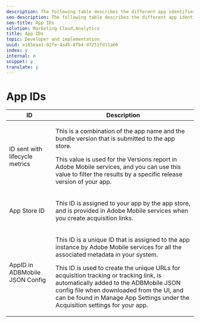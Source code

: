 ```yaml
---
description: The following table describes the different app identifiers that are used by the iOS SDK and Adobe Mobile services.
seo-description: The following table describes the different app identifiers that are used by the iOS SDK and Adobe Mobile services.
seo-title: App IDs
solution: Marketing Cloud,Analytics
title: App IDs
topic: Developer and implementation
uuid: e165eaa1-02fe-4a4b-8fb4-d7251fd11a66
index: y
internal: n
snippet: y
translate: y
---
```


# App IDs



<table id="table_6411AFB4F30544B58AA29A4C589F0AC8"> 
 <thead> 
  <tr> 
   <th colname="col1" class="entry"> ID </th> 
   <th colname="col2" class="entry"> Description </th> 
  </tr>
 </thead>
 <tbody> 
  <tr> 
   <td colname="col1"> ID sent with lifecycle metrics </td> 
   <td colname="col2"> <p>This is a combination of the app name and the bundle version that is submitted to the app store. </p> <p>This value is used for the <span class="uicontrol"> Versions</span> report in Adobe Mobile services, and you can use this value to filter the results by a specific release version of your app. </p> </td> 
  </tr> 
  <tr> 
   <td colname="col1"> App Store ID </td> 
   <td colname="col2"> <p>This ID is assigned to your app by the app store, and is provided in Adobe Mobile services when you create acquisition links. </p> </td> 
  </tr> 
  <tr> 
   <td colname="col1"> AppID in ADBMobile JSON Config </td> 
   <td colname="col2"> <p>This ID is a unique ID that is assigned to the app instance by Adobe Mobile services for all the associated metadata in your system. </p> <p>This ID is used to create the unique URLs for acquisition tracking or tracking link, is automatically added to the ADBMobile JSON config file when downloaded from the UI, and can be found in <span class="wintitle"> Manage App Settings</span> under the <span class="uicontrol"> Acquisition</span> settings for your app. </p> </td> 
  </tr> 
 </tbody> 
</table>

